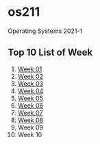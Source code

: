 # os211
Operating Systems 2021-1

## Top 10 List of Week

1. [Week 01](https://mirsalsa.github.io/os211/W01/)
2. [Week 02](https://mirsalsa.github.io/os211/W02/)
3. [Week 03](https://mirsalsa.github.io/os211/W03/)
4. [Week 04](https://mirsalsa.github.io/os211/W04/)
5. [Week 05](https://mirsalsa.github.io/os211/W05/)
6. [Week 06](https://mirsalsa.github.io/os211/W06/)
7. [Week 07](https://mirsalsa.github.io/os211/W07/)
8. [Week 08](https://mirsalsa.github.io/os211/W08/)
9. Week 09
10. Week 10
